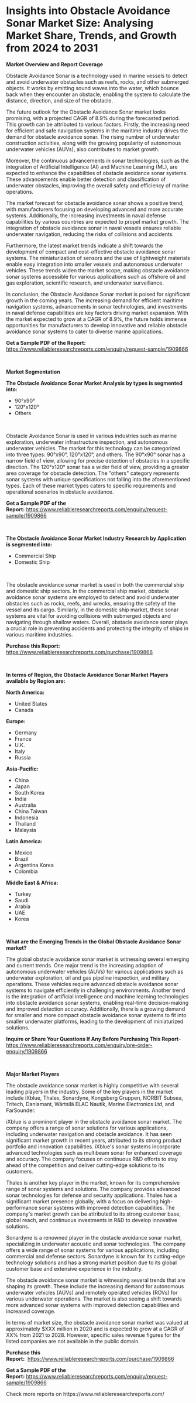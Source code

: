 <p><h1>Insights into Obstacle Avoidance Sonar Market Size: Analysing Market Share, Trends, and Growth from 2024 to 2031</h1></p><p><strong>Market Overview and Report Coverage</strong></p>
<p><p>Obstacle Avoidance Sonar is a technology used in marine vessels to detect and avoid underwater obstacles such as reefs, rocks, and other submerged objects. It works by emitting sound waves into the water, which bounce back when they encounter an obstacle, enabling the system to calculate the distance, direction, and size of the obstacle.</p><p>The future outlook for the Obstacle Avoidance Sonar market looks promising, with a projected CAGR of 8.9% during the forecasted period. This growth can be attributed to various factors. Firstly, the increasing need for efficient and safe navigation systems in the maritime industry drives the demand for obstacle avoidance sonar. The rising number of underwater construction activities, along with the growing popularity of autonomous underwater vehicles (AUVs), also contributes to market growth.</p><p>Moreover, the continuous advancements in sonar technologies, such as the integration of Artificial Intelligence (AI) and Machine Learning (ML), are expected to enhance the capabilities of obstacle avoidance sonar systems. These advancements enable better detection and classification of underwater obstacles, improving the overall safety and efficiency of marine operations.</p><p>The market forecast for obstacle avoidance sonar shows a positive trend, with manufacturers focusing on developing advanced and more accurate systems. Additionally, the increasing investments in naval defense capabilities by various countries are expected to propel market growth. The integration of obstacle avoidance sonar in naval vessels ensures reliable underwater navigation, reducing the risks of collisions and accidents.</p><p>Furthermore, the latest market trends indicate a shift towards the development of compact and cost-effective obstacle avoidance sonar systems. The miniaturization of sensors and the use of lightweight materials enable easy integration into smaller vessels and autonomous underwater vehicles. These trends widen the market scope, making obstacle avoidance sonar systems accessible for various applications such as offshore oil and gas exploration, scientific research, and underwater surveillance.</p><p>In conclusion, the Obstacle Avoidance Sonar market is poised for significant growth in the coming years. The increasing demand for efficient maritime navigation systems, advancements in sonar technologies, and investments in naval defense capabilities are key factors driving market expansion. With the market expected to grow at a CAGR of 8.9%, the future holds immense opportunities for manufacturers to develop innovative and reliable obstacle avoidance sonar systems to cater to diverse marine applications.</p></p>
<p><strong>Get a Sample PDF of the Report:</strong> <a href="https://www.reliableresearchreports.com/enquiry/request-sample/1909866">https://www.reliableresearchreports.com/enquiry/request-sample/1909866</a></p>
<p>&nbsp;</p>
<p><strong>Market Segmentation</strong></p>
<p><strong>The Obstacle Avoidance Sonar Market Analysis by types is segmented into:</strong></p>
<p><ul><li>90°x90°</li><li>120°x120°</li><li>Others</li></ul></p>
<p>&nbsp;</p>
<p><p>Obstacle Avoidance Sonar is used in various industries such as marine exploration, underwater infrastructure inspection, and autonomous underwater vehicles. The market for this technology can be categorized into three types: 90°x90°, 120°x120°, and others. The 90°x90° sonar has a narrow field of view, allowing for precise detection of obstacles in a specific direction. The 120°x120° sonar has a wider field of view, providing a greater area coverage for obstacle detection. The "others" category represents sonar systems with unique specifications not falling into the aforementioned types. Each of these market types caters to specific requirements and operational scenarios in obstacle avoidance.</p></p>
<p><strong>Get a Sample PDF of the Report:</strong>&nbsp;<a href="https://www.reliableresearchreports.com/enquiry/request-sample/1909866">https://www.reliableresearchreports.com/enquiry/request-sample/1909866</a></p>
<p>&nbsp;</p>
<p><strong>The Obstacle Avoidance Sonar Market Industry Research by Application is segmented into:</strong></p>
<p><ul><li>Commercial Ship</li><li>Domestic Ship</li></ul></p>
<p>&nbsp;</p>
<p><p>The obstacle avoidance sonar market is used in both the commercial ship and domestic ship sectors. In the commercial ship market, obstacle avoidance sonar systems are employed to detect and avoid underwater obstacles such as rocks, reefs, and wrecks, ensuring the safety of the vessel and its cargo. Similarly, in the domestic ship market, these sonar systems are vital for avoiding collisions with submerged objects and navigating through shallow waters. Overall, obstacle avoidance sonar plays a crucial role in preventing accidents and protecting the integrity of ships in various maritime industries.</p></p>
<p><strong>Purchase this Report:</strong>&nbsp; <a href="https://www.reliableresearchreports.com/purchase/1909866">https://www.reliableresearchreports.com/purchase/1909866</a></p>
<p>&nbsp;</p>
<p><strong>In terms of Region, the Obstacle Avoidance Sonar Market Players available by Region are:</strong></p>
<p>
    <p> <strong> North America: </strong>
        <ul>
            <li>United States</li>
            <li>Canada</li>
        </ul>
        </p> 
    <p> <strong> Europe: </strong>
        <ul>
            <li>Germany</li>
            <li>France</li>
            <li>U.K.</li>
            <li>Italy</li>
            <li>Russia</li>
        </ul>
        </p> 
    <p> <strong> Asia-Pacific: </strong>
        <ul>
            <li>China</li>
            <li>Japan</li>
            <li>South Korea</li>
            <li>India</li>
            <li>Australia</li>
            <li>China Taiwan</li>
            <li>Indonesia</li>
            <li>Thailand</li>
            <li>Malaysia</li>
        </ul>
        </p> 
    <p> <strong> Latin America: </strong>
        <ul>
            <li>Mexico</li>
            <li>Brazil</li>
            <li>Argentina Korea</li>
            <li>Colombia</li>
        </ul>
        </p> 
    <p> <strong> Middle East & Africa: </strong>
        <ul>
            <li>Turkey</li>
            <li>Saudi</li>
            <li>Arabia</li>
            <li>UAE</li>
            <li>Korea</li>
        </ul>
    </p>
    </p>
<p>&nbsp;</p>
<p><strong>What are the Emerging Trends in the Global Obstacle Avoidance Sonar market?</strong></p>
<p><p>The global obstacle avoidance sonar market is witnessing several emerging and current trends. One major trend is the increasing adoption of autonomous underwater vehicles (AUVs) for various applications such as underwater exploration, oil and gas pipeline inspection, and military operations. These vehicles require advanced obstacle avoidance sonar systems to navigate efficiently in challenging environments. Another trend is the integration of artificial intelligence and machine learning technologies into obstacle avoidance sonar systems, enabling real-time decision-making and improved detection accuracy. Additionally, there is a growing demand for smaller and more compact obstacle avoidance sonar systems to fit into smaller underwater platforms, leading to the development of miniaturized solutions.</p></p>
<p><strong>Inquire or Share Your Questions If Any Before Purchasing This Report</strong>- <a href="https://www.reliableresearchreports.com/enquiry/pre-order-enquiry/1909866">https://www.reliableresearchreports.com/enquiry/pre-order-enquiry/1909866</a></p>
<p>&nbsp;</p>
<p><strong>Major Market Players</strong></p>
<p><p>The obstacle avoidance sonar market is highly competitive with several leading players in the industry. Some of the key players in the market include iXblue, Thales, Sonardyne, Kongsberg Gruppen, NORBIT Subsea, Tritech, Daniamant, Wärtsilä ELAC Nautik, Marine Electronics Ltd, and FarSounder.</p><p>iXblue is a prominent player in the obstacle avoidance sonar market. The company offers a range of sonar solutions for various applications, including underwater navigation and obstacle avoidance. It has seen significant market growth in recent years, attributed to its strong product portfolio and innovation capabilities. iXblue's sonar systems incorporate advanced technologies such as multibeam sonar for enhanced coverage and accuracy. The company focuses on continuous R&D efforts to stay ahead of the competition and deliver cutting-edge solutions to its customers.</p><p>Thales is another key player in the market, known for its comprehensive range of sonar systems and solutions. The company provides advanced sonar technologies for defense and security applications. Thales has a significant market presence globally, with a focus on delivering high-performance sonar systems with improved detection capabilities. The company's market growth can be attributed to its strong customer base, global reach, and continuous investments in R&D to develop innovative solutions.</p><p>Sonardyne is a renowned player in the obstacle avoidance sonar market, specializing in underwater acoustic and sonar technologies. The company offers a wide range of sonar systems for various applications, including commercial and defense sectors. Sonardyne is known for its cutting-edge technology solutions and has a strong market position due to its global customer base and extensive experience in the industry.</p><p>The obstacle avoidance sonar market is witnessing several trends that are shaping its growth. These include the increasing demand for autonomous underwater vehicles (AUVs) and remotely operated vehicles (ROVs) for various underwater operations. The market is also seeing a shift towards more advanced sonar systems with improved detection capabilities and increased coverage.</p><p>In terms of market size, the obstacle avoidance sonar market was valued at approximately $XXX million in 2020 and is expected to grow at a CAGR of XX% from 2021 to 2028. However, specific sales revenue figures for the listed companies are not available in the public domain.</p></p>
<p><strong>Purchase this Report:</strong>&nbsp;&nbsp;<a href="https://www.reliableresearchreports.com/purchase/1909866">https://www.reliableresearchreports.com/purchase/1909866</a></p>
<p></p>
<p><strong>Get a Sample PDF of the Report:</strong>&nbsp;<a href="https://www.reliableresearchreports.com/enquiry/request-sample/1909866">https://www.reliableresearchreports.com/enquiry/request-sample/1909866</a></p>
<p>Check more reports on https://www.reliableresearchreports.com/</p>